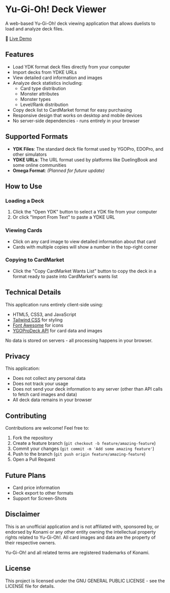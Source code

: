 # Yu-Gi-Oh! Deck Viewer

A web-based Yu-Gi-Oh! deck viewing application that allows duelists to load and analyze deck files.

🔗 [Live Demo](https://Yeet195.github.io/DeckViewer/)

## Features

- Load YDK format deck files directly from your computer
- Import decks from YDKE URLs
- View detailed card information and images
- Analyze deck statistics including:
  - Card type distribution
  - Monster attributes
  - Monster types
  - Level/Rank distribution
- Copy deck list to CardMarket format for easy purchasing
- Responsive design that works on desktop and mobile devices
- No server-side dependencies - runs entirely in your browser

## Supported Formats

- **YDK Files**: The standard deck file format used by YGOPro, EDOPro, and other simulators
- **YDKE URLs**: The URL format used by platforms like DuelingBook and some online communities
- **Omega Format**: *(Planned for future update)*

## How to Use

### Loading a Deck

1. Click the "Open YDK" button to select a YDK file from your computer
2. Or click "Import From Text" to paste a YDKE URL

### Viewing Cards

- Click on any card image to view detailed information about that card
- Cards with multiple copies will show a number in the top-right corner

### Copying to CardMarket

- Click the "Copy CardMarket Wants List" button to copy the deck in a format ready to paste into CardMarket's wants list

## Technical Details

This application runs entirely client-side using:

- HTML5, CSS3, and JavaScript
- [Tailwind CSS](https://tailwindcss.com/) for styling
- [Font Awesome](https://fontawesome.com/) for icons
- [YGOProDeck API](https://db.ygoprodeck.com/api/v7/cardinfo.php) for card data and images

No data is stored on servers - all processing happens in your browser.

## Privacy

This application:
- Does not collect any personal data
- Does not track your usage
- Does not send your deck information to any server (other than API calls to fetch card images and data)
- All deck data remains in your browser

## Contributing

Contributions are welcome! Feel free to:

1. Fork the repository
2. Create a feature branch (`git checkout -b feature/amazing-feature`)
3. Commit your changes (`git commit -m 'Add some amazing feature'`)
4. Push to the branch (`git push origin feature/amazing-feature`)
5. Open a Pull Request

## Future Plans

- Card price information
- Deck export to other formats
- Support for Screen-Shots

## Disclaimer

This is an unofficial application and is not affiliated with, sponsored by, or endorsed by Konami or any other entity owning the intellectual property rights related to Yu-Gi-Oh!. All card images and data are the property of their respective owners.

Yu-Gi-Oh! and all related terms are registered trademarks of Konami.

## License

This project is licensed under the GNU GENERAL PUBLIC LICENSE - see the LICENSE file for details.